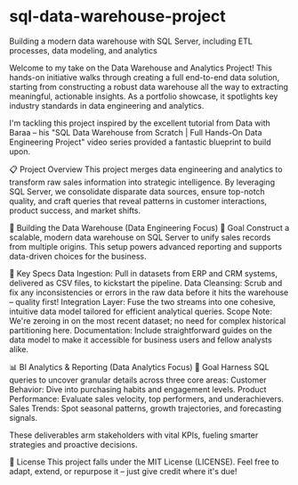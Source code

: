 # sql-data-warehouse-project
Building a modern data warehouse with SQL Server, including ETL processes, data modeling, and analytics

Welcome to my take on the Data Warehouse and Analytics Project! This hands-on initiative walks through creating a full end-to-end data solution, starting from constructing a robust data warehouse all the way to extracting meaningful, actionable insights. As a portfolio showcase, it spotlights key industry standards in data engineering and analytics. 

I'm tackling this project inspired by the excellent tutorial from Data with Baraa – his "SQL Data Warehouse from Scratch | Full Hands-On Data Engineering Project" video series provided a fantastic blueprint to build upon.

📋 Project Overview
This project merges data engineering and analytics to transform raw sales information into strategic intelligence. By leveraging SQL Server, we consolidate disparate data sources, ensure top-notch quality, and craft queries that reveal patterns in customer interactions, product success, and market shifts.

🔧 Building the Data Warehouse (Data Engineering Focus)
🎯 Goal
Construct a scalable, modern data warehouse on SQL Server to unify sales records from multiple origins. This setup powers advanced reporting and supports data-driven choices for the business.

📝 Key Specs
Data Ingestion: Pull in datasets from ERP and CRM systems, delivered as CSV files, to kickstart the pipeline.
Data Cleansing: Scrub and fix any inconsistencies or errors in the raw data before it hits the warehouse – quality first!
Integration Layer: Fuse the two streams into one cohesive, intuitive data model tailored for efficient analytical queries.
Scope Note: We're zeroing in on the most recent dataset; no need for complex historical partitioning here.
Documentation: Include straightforward guides on the data model to make it accessible for business users and fellow analysts alike.

📊 BI Analytics & Reporting (Data Analytics Focus)
🎯 Goal
Harness SQL queries to uncover granular details across three core areas:
Customer Behavior: Dive into purchasing habits and engagement levels.
Product Performance: Evaluate sales velocity, top performers, and underachievers.
Sales Trends: Spot seasonal patterns, growth trajectories, and forecasting signals.

These deliverables arm stakeholders with vital KPIs, fueling smarter strategies and proactive decisions.

📄 License
This project falls under the MIT License (LICENSE). Feel free to adapt, extend, or repurpose it – just give credit where it's due!

